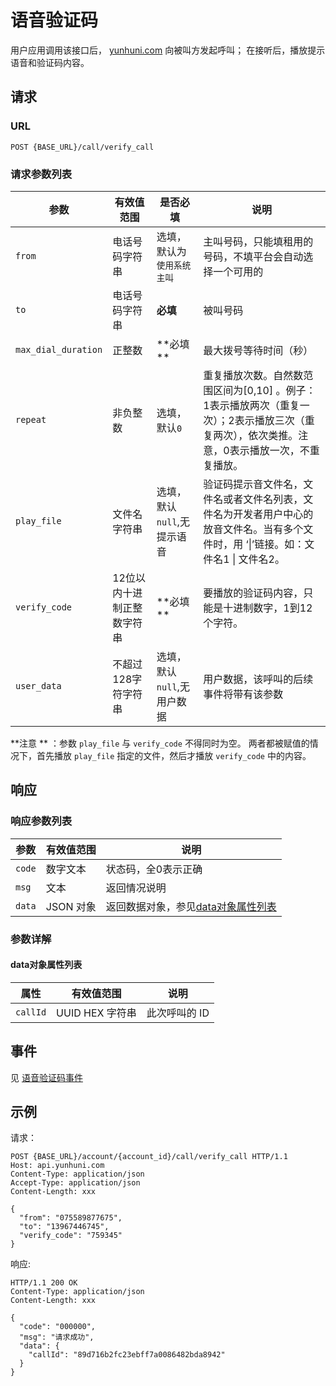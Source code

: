 # 语音验证码

用户应用调用该接口后， [yunhuni.com](http://yunhuni.com/) 向被叫方发起呼叫；
在接听后，播放提示语音和验证码内容。
<!-- toc -->

## 请求

### URL

```
POST {BASE_URL}/call/verify_call
```

### 请求参数列表

| 参数                  | 有效值范围          | 是否必填               | 说明                                       |
| ------------------- | -------------- | ------------------ | ---------------------------------------- |
| `from`              | 电话号码字符串        | 选填，默认为`使用系统主叫`     | 主叫号码，只能填租用的号码，不填平台会自动选择一个可用的             |
| `to`                | 电话号码字符串        | **必填**             | 被叫号码                                     |
| `max_dial_duration` | 正整数            | **必填 **            | 最大拨号等待时间（秒）                              |
| `repeat`            | 非负整数           | 选填，默认`0`           | 重复播放次数。自然数范围区间为[0,10]  。例子：1表示播放两次（重复一次）；2表示播放三次（重复两次），依次类推。注意，0表示播放一次，不重复播放。 |
| `play_file`         | 文件名字符串         | 选填，默认 `null`,无提示语音 | 验证码提示音文件名，文件名或者文件名列表，文件名为开发者用户中心的放音文件名。当有多个文件时，用 ‘&#124;’链接。如：文件名1 &#124; 文件名2。 |
| `verify_code`       | 12位以内十进制正整数字符串 | **必填 **            | 要播放的验证码内容，只能是十进制数字，1到12个字符。              |
| `user_data`         | 不超过128字符字符串    | 选填，默认`null`,无用户数据  | 用户数据，该呼叫的后续事件将带有该参数                      |

**注意 ** ：参数 `play_file` 与 `verify_code` 不得同时为空。
两者都被赋值的情况下，首先播放 `play_file` 指定的文件，然后才播放 `verify_code` 中的内容。

## 响应

### 响应参数列表

| 参数     | 有效值范围   | 说明                            |
| ------ | ------- | ----------------------------- |
| `code` | 数字文本    | 状态码，全0表示正确                    |
| `msg`  | 文本      | 返回情况说明                        |
| `data` | JSON 对象 | 返回数据对象，参见[data对象属性列表](#data对象属性列表) |

### 参数详解

#### data对象属性列表

| 属性       | 有效值范围        | 说明       |
| -------- | ------------ | -------- |
| `callId` | UUID HEX 字符串 | 此次呼叫的 ID |

## 事件
见 [语音验证码事件](../evt/simple_call/verify_call.md)

## 示例

请求：

```http
POST {BASE_URL}/account/{account_id}/call/verify_call HTTP/1.1
Host: api.yunhuni.com
Content-Type: application/json
Accept-Type: application/json
Content-Length: xxx

{
  "from": "075589877675",
  "to": "13967446745",
  "verify_code": "759345"
}
```

响应:
```http
HTTP/1.1 200 OK
Content-Type: application/json
Content-Length: xxx

{
  "code": "000000",
  "msg": "请求成功",
  "data": {
    "callId": "89d716b2fc23ebff7a0086482bda8942"
  }
}
```
